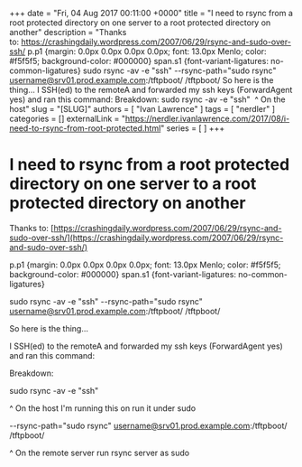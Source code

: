 +++
date = "Fri, 04 Aug 2017 00:11:00 +0000"
title = "I need to rsync from a root protected directory on one server to a root protected directory on another"
description = "Thanks to:&nbsp;https://crashingdaily.wordpress.com/2007/06/29/rsync-and-sudo-over-ssh/ p.p1 {margin: 0.0px 0.0px 0.0px 0.0px; font: 13.0px Menlo; color: #f5f5f5; background-color: #000000} span.s1 {font-variant-ligatures: no-common-ligatures} sudo rsync -av -e "ssh" --rsync-path="sudo rsync" username@srv01.prod.example.com:/tftpboot/ /tftpboot/ So here is the thing... I SSH(ed) to the remoteA and forwarded my ssh keys (ForwardAgent yes) and ran this command: Breakdown: sudo rsync -av -e "ssh"&nbsp; ^ On the host"
slug = "[SLUG]"
authors = [ "Ivan Lawrence" ]
tags = [ "nerdler" ]
categories = []
externalLink = "https://nerdler.ivanlawrence.com/2017/08/i-need-to-rsync-from-root-protected.html"
series = [ ]
+++

# I need to rsync from a root protected directory on one server to a root protected directory on another

  
Thanks to: [https://crashingdaily.wordpress.com/2007/06/29/rsync-and-sudo-over-ssh/](https://crashingdaily.wordpress.com/2007/06/29/rsync-and-sudo-over-ssh/)  
  
p.p1 {margin: 0.0px 0.0px 0.0px 0.0px; font: 13.0px Menlo; color: #f5f5f5; background-color: #000000} span.s1 {font-variant-ligatures: no-common-ligatures}  

sudo rsync -av -e "ssh" --rsync-path="sudo rsync" username@srv01.prod.example.com:/tftpboot/ /tftpboot/

  

So here is the thing...

  

I SSH(ed) to the remoteA and forwarded my ssh keys (ForwardAgent yes) and ran this command:

  

Breakdown:

sudo rsync -av -e "ssh" 

^ On the host I'm running this on run it under sudo

\--rsync-path="sudo rsync" username@srv01.prod.example.com:/tftpboot/ /tftpboot/

^ On the remote server run rsync server as sudo
